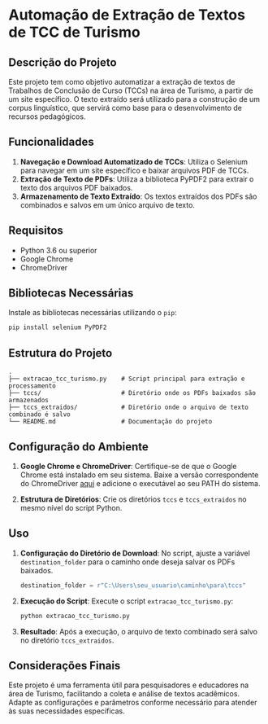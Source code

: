# Automação de Extração de Textos de TCC de Turismo

## Descrição do Projeto

Este projeto tem como objetivo automatizar a extração de textos de Trabalhos de Conclusão de Curso (TCCs) na área de Turismo, a partir de um site específico. O texto extraído será utilizado para a construção de um corpus linguístico, que servirá como base para o desenvolvimento de recursos pedagógicos.

## Funcionalidades

1. **Navegação e Download Automatizado de TCCs**: Utiliza o Selenium para navegar em um site específico e baixar arquivos PDF de TCCs.
2. **Extração de Texto de PDFs**: Utiliza a biblioteca PyPDF2 para extrair o texto dos arquivos PDF baixados.
3. **Armazenamento de Texto Extraído**: Os textos extraídos dos PDFs são combinados e salvos em um único arquivo de texto.

## Requisitos

- Python 3.6 ou superior
- Google Chrome
- ChromeDriver

## Bibliotecas Necessárias

Instale as bibliotecas necessárias utilizando o `pip`:

```sh
pip install selenium PyPDF2
```

## Estrutura do Projeto

```plaintext
.
├── extracao_tcc_turismo.py    # Script principal para extração e processamento
├── tccs/                      # Diretório onde os PDFs baixados são armazenados
├── tccs_extraidos/            # Diretório onde o arquivo de texto combinado é salvo
└── README.md                  # Documentação do projeto
```

## Configuração do Ambiente

1. **Google Chrome e ChromeDriver**: Certifique-se de que o Google Chrome está instalado em seu sistema. Baixe a versão correspondente do ChromeDriver [aqui](https://sites.google.com/a/chromium.org/chromedriver/downloads) e adicione o executável ao seu PATH do sistema.

2. **Estrutura de Diretórios**: Crie os diretórios `tccs` e `tccs_extraidos` no mesmo nível do script Python.

## Uso

1. **Configuração do Diretório de Download**: No script, ajuste a variável `destination_folder` para o caminho onde deseja salvar os PDFs baixados.
   
   ```python
   destination_folder = r"C:\Users\seu_usuario\caminho\para\tccs"
   ```

2. **Execução do Script**: Execute o script `extracao_tcc_turismo.py`:

   ```sh
   python extracao_tcc_turismo.py
   ```

3. **Resultado**: Após a execução, o arquivo de texto combinado será salvo no diretório `tccs_extraidos`.


## Considerações Finais

Este projeto é uma ferramenta útil para pesquisadores e educadores na área de Turismo, facilitando a coleta e análise de textos acadêmicos. Adapte as configurações e parâmetros conforme necessário para atender às suas necessidades específicas.
